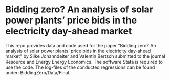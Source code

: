 # Bidding zero? An analysis of solar power plants’ price bids in the electricity day-ahead market
This repo provides data and code used for the paper "Bidding zero? An analysis of solar power plants’ price bids in the electricity day-ahead market" 
by Silke Johanndeiter and Valentin Bertsch submitted to the journal Resource and Energy Energy Economics. The software Stata is required to use the code.
The log-files of the conducted regressions can be found under: BiddingZero/Data/Final.
